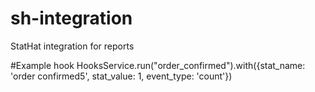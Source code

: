 sh-integration
==============

StatHat integration for reports

#Example hook
HooksService.run("order_confirmed").with({stat_name: 'order confirmed5', stat_value: 1, event_type: 'count'})
